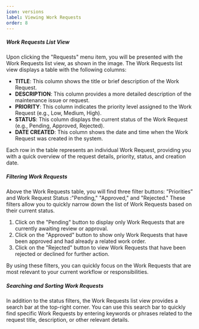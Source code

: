 ```yaml
---
icon: versions
label: Viewing Work Requests
order: 8
---
```

##### Work Requests List View

Upon clicking the "Requests" menu item, you will be presented with the Work Requests list view, as shown in the image. The Work Requests list view displays a table with the following columns:

- __TITLE__: This column shows the title or brief description of the Work Request.
- __DESCRIPTION__: This column provides a more detailed description of the maintenance issue or request.
- __PRIORITY__: This column indicates the priority level assigned to the Work Request \(e.g., Low, Medium, High\).
- __STATUS__: This column displays the current status of the Work Request \(e.g., Pending, Approved, Rejected\).
- __DATE CREATED__: This column shows the date and time when the Work Request was created in the system.

Each row in the table represents an individual Work Request, providing you with a quick overview of the request details, priority, status, and creation date.

##### Filtering Work Requests

Above the Work Requests table, you will find three filter buttons: ”Priorities” and Work Request Status :"Pending," "Approved," and "Rejected." These filters allow you to quickly narrow down the list of Work Requests based on their current status.

1. Click on the "Pending" button to display only Work Requests that are currently awaiting review or approval.
2. Click on the "Approved" button to show only Work Requests that have been approved and had already a related work order.
3. Click on the "Rejected" button to view Work Requests that have been rejected or declined for further action.

By using these filters, you can quickly focus on the Work Requests that are most relevant to your current workflow or responsibilities.

##### Searching and Sorting Work Requests

In addition to the status filters, the Work Requests list view provides a search bar at the top\-right corner. You can use this search bar to quickly find specific Work Requests by entering keywords or phrases related to the request title, description, or other relevant details.
